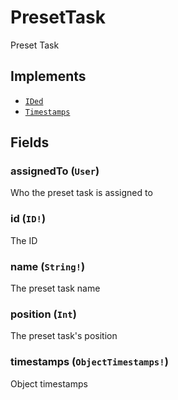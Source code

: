 # PresetTask

Preset Task

## Implements

- [`IDed`](../interface/ided.md)
- [`Timestamps`](../interface/timestamps.md)

## Fields

### assignedTo (`User`)
Who the preset task is assigned to

### id (`ID!`)
The ID

### name (`String!`)
The preset task name

### position (`Int`)
The preset task's position

### timestamps (`ObjectTimestamps!`)
Object timestamps
